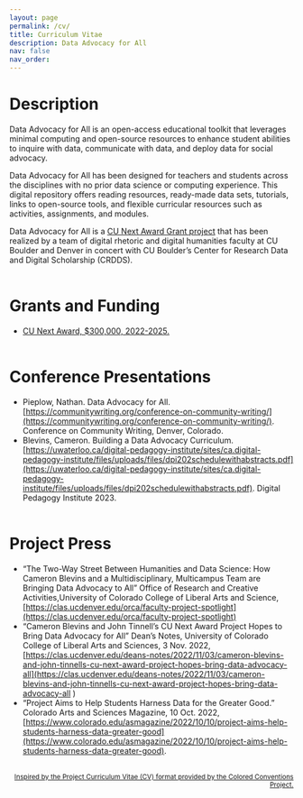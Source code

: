 ```yaml
---
layout: page
permalink: /cv/
title: Curriculum Vitae
description: Data Advocacy for All
nav: false
nav_order: 
---
```


# Description

Data Advocacy for All is an open-access educational toolkit that leverages minimal computing and open-source resources to enhance student abilities to inquire with data, communicate with data, and deploy data for social advocacy.

Data Advocacy for All has been designed for teachers and students across the disciplines with no prior data science or computing experience. This digital repository offers reading resources, ready-made data sets, tutorials, links to open-source tools, and flexible curricular resources such as activities, assignments, and modules.

Data Advocacy for All is a <a href="https://www.cu.edu/oaa/academic-innovation-programs/cu-next-award">CU Next Award Grant project<a/> that has been realized by a team of digital rhetoric and digital humanities faculty at CU Boulder and Denver in concert with CU Boulder’s Center for Research Data and Digital Scholarship (CRDDS). 
<br><br>

# Grants and Funding

- [CU Next Award, $300,000, 2022-2025.](https://www.cu.edu/oaa/academic-innovation-programs/cu-next-award)
<br><br>

# Conference Presentations

- Pieplow, Nathan. Data Advocacy for All. [https://communitywriting.org/conference-on-community-writing/](https://communitywriting.org/conference-on-community-writing/). Conference on Community Writing, Denver, Colorado.<br>
- Blevins, Cameron. Building a Data Advocacy Curriculum. [https://uwaterloo.ca/digital-pedagogy-institute/sites/ca.digital-pedagogy-institute/files/uploads/files/dpi202schedulewithabstracts.pdf](https://uwaterloo.ca/digital-pedagogy-institute/sites/ca.digital-pedagogy-institute/files/uploads/files/dpi202schedulewithabstracts.pdf). Digital Pedagogy Institute 2023.
<br><br>

# Project Press

- “The Two-Way Street Between Humanities and Data Science: How Cameron Blevins and a Multidisciplinary, Multicampus Team are Bringing Data Advocacy to All” Office of Research and Creative Activities,University of Colorado College of Liberal Arts and Science, [https://clas.ucdenver.edu/orca/faculty-project-spotlight](https://clas.ucdenver.edu/orca/faculty-project-spotlight) <br>
- “Cameron Blevins and John Tinnell’s CU Next Award Project Hopes to Bring Data Advocacy for All” Dean’s Notes, University of Colorado College of Liberal Arts and Sciences, 3 Nov. 2022, [https://clas.ucdenver.edu/deans-notes/2022/11/03/cameron-blevins-and-john-tinnells-cu-next-award-project-hopes-bring-data-advocacy-all](https://clas.ucdenver.edu/deans-notes/2022/11/03/cameron-blevins-and-john-tinnells-cu-next-award-project-hopes-bring-data-advocacy-all  ) <br>
- “Project Aims to Help Students Harness Data for the Greater Good.” Colorado Arts and Sciences Magazine, 10 Oct. 2022, [https://www.colorado.edu/asmagazine/2022/10/10/project-aims-help-students-harness-data-greater-good](https://www.colorado.edu/asmagazine/2022/10/10/project-aims-help-students-harness-data-greater-good).
<br><br>

<p style="text-align:right;"><a href="https://coloredconventions.org/about/cv/"><small>Inspired by the Project Curriculum Vitae (CV) format provided by the Colored Conventions Project.</small></a></p>
